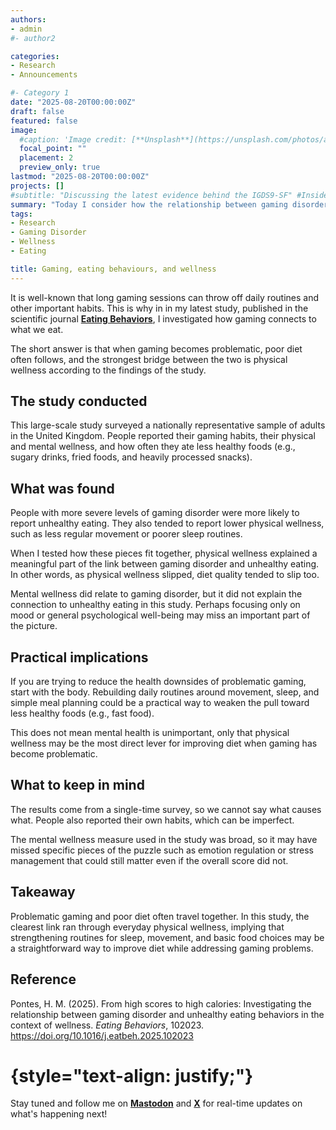 ```yaml
---
authors:
- admin
#- author2

categories:
- Research
- Announcements

#- Category 1
date: "2025-08-20T00:00:00Z"
draft: false
featured: false
image:
  #caption: 'Image credit: [**Unsplash**](https://unsplash.com/photos/a-remote-control-sitting-on-top-of-a-wooden-table-lnNlBVMt9vc)'
  focal_point: ""
  placement: 2
  preview_only: true
lastmod: "2025-08-20T00:00:00Z"
projects: []
#subtitle: "Discussing the latest evidence behind the IGDS9-SF" #Inside post
summary: "Today I consider how the relationship between gaming disorder and eating behaviour may be affected by wellness" #Pagina principal/Social
tags:
- Research
- Gaming Disorder
- Wellness
- Eating

title: Gaming, eating behaviours, and wellness
---
```


It is well-known that long gaming sessions can throw off daily routines and other important habits. This is why in in my latest study, 
published in the scientific journal **[Eating Behaviors](https://doi.org/10.1016/j.eatbeh.2025.102023)**, I investigated how gaming connects
to what we eat.

The short answer is that when gaming becomes problematic, poor diet often follows, and the strongest bridge between the two is physical wellness
according to the findings of the study.


## The study conducted

This large-scale study surveyed a nationally representative sample of adults in the United Kingdom. People reported their gaming habits,
their physical and mental wellness, and how often they ate less healthy foods (e.g., sugary drinks, fried foods, and heavily processed snacks).


## What was found

People with more severe levels of gaming disorder were more likely to report unhealthy eating. They also tended to report lower physical wellness,
such as less regular movement or poorer sleep routines.

When I tested how these pieces fit together, physical wellness explained a meaningful
part of the link between gaming disorder and unhealthy eating. In other words, as physical wellness slipped, diet quality tended to slip too.

Mental wellness did relate to gaming disorder, but it did not explain the connection to unhealthy eating in this study. Perhaps focusing
only on mood or general psychological well-being may miss an important part of the picture.


## Practical implications

If you are trying to reduce the health downsides of problematic gaming, start with the body. Rebuilding daily routines around movement,
sleep, and simple meal planning could be a practical way to weaken the pull toward less healthy foods (e.g., fast food).

This does not mean mental health
is unimportant, only that physical wellness may be the most direct lever for improving diet when gaming has become problematic.


## What to keep in mind

The results come from a single-time survey, so we cannot say what causes what. People also reported their own habits, which can be imperfect.

The mental wellness measure used in the study was broad, so it may have missed specific pieces of the puzzle such as emotion regulation or stress
management that could still matter even if the overall score did not.


## Takeaway

Problematic gaming and poor diet often travel together. In this study, the clearest link ran through everyday physical wellness, implying that
strengthening routines for sleep, movement, and basic food choices may be a straightforward way to improve diet while addressing gaming problems.


## **Reference**

Pontes, H. M. (2025). From high scores to high calories: Investigating the relationship between gaming disorder and unhealthy eating behaviors
in the context of wellness. _Eating Behaviors_, 102023. https://doi.org/10.1016/j.eatbeh.2025.102023

# {style="text-align: justify;"}

Stay tuned and follow me on **[Mastodon](https://metalhead.club/@DrHalleyPontes)** and **[X](https://x.com/DrHalleyPontes)** for real-time updates on what's happening next!